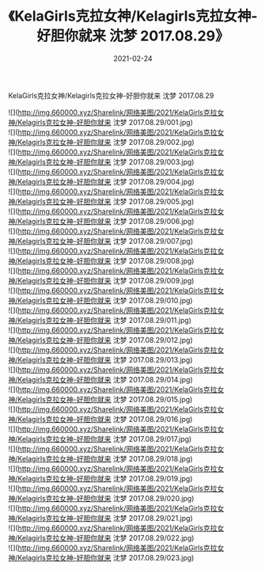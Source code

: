 ﻿---
layout: post
title:  《KelaGirls克拉女神/Kelagirls克拉女神-好胆你就来 沈梦 2017.08.29》
date:   2021-02-24
img: http://img.660000.xyz/Sharelink/网络美图/2021/KelaGirls克拉女神/Kelagirls克拉女神-好胆你就来 沈梦 2017.08.29/000.jpg
categories: [美女, 清纯, 唯美]
---

KelaGirls克拉女神/Kelagirls克拉女神-好胆你就来 沈梦 2017.08.29

 ![](http://img.660000.xyz/Sharelink/网络美图/2021/KelaGirls克拉女神/Kelagirls克拉女神-好胆你就来 沈梦 2017.08.29/001.jpg) <br>![](http://img.660000.xyz/Sharelink/网络美图/2021/KelaGirls克拉女神/Kelagirls克拉女神-好胆你就来 沈梦 2017.08.29/002.jpg) <br>![](http://img.660000.xyz/Sharelink/网络美图/2021/KelaGirls克拉女神/Kelagirls克拉女神-好胆你就来 沈梦 2017.08.29/003.jpg) <br>![](http://img.660000.xyz/Sharelink/网络美图/2021/KelaGirls克拉女神/Kelagirls克拉女神-好胆你就来 沈梦 2017.08.29/004.jpg) <br>![](http://img.660000.xyz/Sharelink/网络美图/2021/KelaGirls克拉女神/Kelagirls克拉女神-好胆你就来 沈梦 2017.08.29/005.jpg) <br>![](http://img.660000.xyz/Sharelink/网络美图/2021/KelaGirls克拉女神/Kelagirls克拉女神-好胆你就来 沈梦 2017.08.29/006.jpg) <br>![](http://img.660000.xyz/Sharelink/网络美图/2021/KelaGirls克拉女神/Kelagirls克拉女神-好胆你就来 沈梦 2017.08.29/007.jpg) <br>![](http://img.660000.xyz/Sharelink/网络美图/2021/KelaGirls克拉女神/Kelagirls克拉女神-好胆你就来 沈梦 2017.08.29/008.jpg) <br>![](http://img.660000.xyz/Sharelink/网络美图/2021/KelaGirls克拉女神/Kelagirls克拉女神-好胆你就来 沈梦 2017.08.29/009.jpg) <br>![](http://img.660000.xyz/Sharelink/网络美图/2021/KelaGirls克拉女神/Kelagirls克拉女神-好胆你就来 沈梦 2017.08.29/010.jpg) <br>![](http://img.660000.xyz/Sharelink/网络美图/2021/KelaGirls克拉女神/Kelagirls克拉女神-好胆你就来 沈梦 2017.08.29/011.jpg) <br>![](http://img.660000.xyz/Sharelink/网络美图/2021/KelaGirls克拉女神/Kelagirls克拉女神-好胆你就来 沈梦 2017.08.29/012.jpg) <br>![](http://img.660000.xyz/Sharelink/网络美图/2021/KelaGirls克拉女神/Kelagirls克拉女神-好胆你就来 沈梦 2017.08.29/013.jpg) <br>![](http://img.660000.xyz/Sharelink/网络美图/2021/KelaGirls克拉女神/Kelagirls克拉女神-好胆你就来 沈梦 2017.08.29/014.jpg) <br>![](http://img.660000.xyz/Sharelink/网络美图/2021/KelaGirls克拉女神/Kelagirls克拉女神-好胆你就来 沈梦 2017.08.29/015.jpg) <br>![](http://img.660000.xyz/Sharelink/网络美图/2021/KelaGirls克拉女神/Kelagirls克拉女神-好胆你就来 沈梦 2017.08.29/016.jpg) <br>![](http://img.660000.xyz/Sharelink/网络美图/2021/KelaGirls克拉女神/Kelagirls克拉女神-好胆你就来 沈梦 2017.08.29/017.jpg) <br>![](http://img.660000.xyz/Sharelink/网络美图/2021/KelaGirls克拉女神/Kelagirls克拉女神-好胆你就来 沈梦 2017.08.29/018.jpg) <br>![](http://img.660000.xyz/Sharelink/网络美图/2021/KelaGirls克拉女神/Kelagirls克拉女神-好胆你就来 沈梦 2017.08.29/019.jpg) <br>![](http://img.660000.xyz/Sharelink/网络美图/2021/KelaGirls克拉女神/Kelagirls克拉女神-好胆你就来 沈梦 2017.08.29/020.jpg) <br>![](http://img.660000.xyz/Sharelink/网络美图/2021/KelaGirls克拉女神/Kelagirls克拉女神-好胆你就来 沈梦 2017.08.29/021.jpg) <br>![](http://img.660000.xyz/Sharelink/网络美图/2021/KelaGirls克拉女神/Kelagirls克拉女神-好胆你就来 沈梦 2017.08.29/022.jpg) <br>![](http://img.660000.xyz/Sharelink/网络美图/2021/KelaGirls克拉女神/Kelagirls克拉女神-好胆你就来 沈梦 2017.08.29/023.jpg) <br>